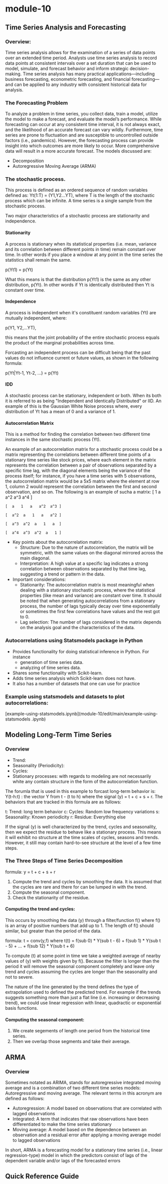 # module-10
## Time Series Analysis and Forecasting

### Overview:
Time series analysis allows for the examination of a series of data points over an extended time period. Analysts use time series analysis to record data points at consistent intervals over a set duration that can be used to model, simulate, and forecast behavior and inform strategic decision-making.
Time series analysis has many practical applications—including business forecasting, econometric forecasting, and financial forecasting—and can be applied to any industry with consistent historical data for analysis.

### The Forecasting Problem
To analyze a problem in time series, you collect data, train a model, utilize the model to make a forecast, and evaluate the model’s performance. While forecasting can occur at any consistent time interval, it is not always exact, and the likelihood of an accurate forecast can vary wildly. Furthermore, time series are prone to fluctuation and are susceptible to uncontrolled outside factors (i.e., pandemics).  However, the forecasting process can provide insight into which outcomes are more likely to occur. More comprehensive data will result in a more accurate forecast.  The models discussed are:
- Decomposition
- Autoregressive Moving Average (ARMA)

### The stochastic process.  
This process is defined as an ordered sequence of random variables defined as: Yt(1:T) = (Y1,Y2...YT), where T is the length of the stochastic process which can be infinite.
A time series is a single sample from the stochastic process.

Two major characteristics of a stochastic process are stationarity and independence.

#### Stationarity
A process is stationary when its statistical properties (i.e. mean, variance and its correlation between different points in time) remain constant over time.
In other words if you place a window at any point in the time series the statistics shall remain the same.

p(Yt1) = p(Yt)

What this means is that the distribution p(Yt1) is the same as any other distribution, p(Yt).  In other words if Yt is identically distributed then Yt is constant over time.

#### Independence
A process is independent when it's constituent random variables (Yt) are mutually independent, where:

p(Y1, Y2,...YT),

this means that the joint probability of the entire stochastic process equals the product of the marginal probabilities across time. 

Forcasting an independent process can be difficult being that the past values do not influence current or future values, as shown in the following formula:

p(Yt|Yt-1, Yt-2, ...) = p(Yt)

#### IDD
A stochastic process can be stationary, independent or both.  When its both it is referred to as being "Independent and Identically Distributed" or IID.
An example of this is the Gaussian White Noise process where, every distribution of Yt has a mean of 0 and a variance of 1.

#### Autocorrelation Matrix
This is a method for finding the correlation between two different time instances in the same stochastic process (Yt).

An example of an autocorrelation matrix for a stochastic process could be a matrix representing the correlations between different time points of a stationary time series like stock prices, where each element in the matrix represents the correlation between a pair of observations separated by a specific time lag, with the diagonal elements being the variance of the process itself; for instance, if you have a time series with 5 observations, the autocorrelation matrix would be a 5x5 matrix where the element at row 1, column 2 would represent the correlation between the first and second observation, and so on.  The following is an example of sucha a matrix:
    [  1   a   a^2  a^3  a^4 ]

    [  a   1   a   a^2  a^3 ]

    [  a^2  a   1   a   a^2 ]

    [  a^3  a^2  a   1   a  ]

    [  a^4  a^3  a^2  a   1 ]


- Key points about the autocorrelation matrix:
  - Structure:
    Due to the nature of autocorrelation, the matrix will be symmetric, with the same values on the diagonal mirrored across the main diagonal. 
  - Interpretation:
    A high value at a specific lag indicates a strong correlation between observations separated by that time lag, suggesting a trend or pattern in the data. 
- Important considerations:
  - Stationarity:
    The autocorrelation matrix is most meaningful when dealing with a stationary stochastic process, where the statistical properties (like mean and variance) are constant over time. It should be noted that when generating autocorrelations from a stationary process, the number of lags typically decay over time exponentially or sometimes the first few correlations have values and the rest got to 0.
  - Lag selection:
    The number of lags considered in the matrix depends on the analysis goal and the characteristics of the data. 
### Autocorrelations using Statsmodels package in Python
- Provides functionality for doing statistical inference in Python.  For instance
  - generation of time series data.
  - analyzing of time series data.
- Shares some functionality with Scikit-learn.
- Adds time series analysis which Scikit-learn does not have.
- It also has a number of datasets that one can use for practice

### Example using statsmodels and datasets to plot autocorrelations:
[example-using-statsmodels.ipynb](module-10/edit/main/example-using-statsmodels .ipynb)

## Modeling Long-Term Time Series
### Overview
- Trend:
- Seasonality (Periodicity):
- Cycles: 
- Stationary processes: with regards to modeling are not necessarily white any contain structure in the form of the autocorrelation function.

The forumla that is used in this example to forcast long-term behavior is: 
Y(t-h:t) : the vector Y from t - (t to h)  where the signal (y) = t + c + s + r.  The behaviors that are tracked in this formula are as follows:

t: Trend: long term behavior
c: Cycles: Random low frequency variations
s: Seasonality: Known periodicity
r: Residue: Everything else

If the signal (y) is well characterized by the trend, cycles and seasonality, then we expect the residue to behave like a stationary process.  This means it will exhibit no structure at the time scales of cycles, seasons and trends.  However, it still may contain hard-to-see structure at the level of a few time steps.

### The Three Steps of Time Series Decomposition
formula: y = t + c + s + r
1. Compute the trend and cycles by smoothing the data.  It is assumed that the cycles are rare and there for can be lumped in with the trend.
2. Compute the seasonal component.
3. Check the stationarity of the residue.

#### Computing the trend and cycles:
This occurs by smoothing the data (y) through a filter/function f() where f() is an array of positive numbers that add up to 1.  The length of f() should similar, but greater than the period of the data.

formula: t = conv(y,f)  where t(t) = f(sub 0) * Y(sub t - 6) + f(sub 1) * Y(sub t - 5) + ... + f(sub 12) * Y(sub t + 6)

To compute (t) at some point in time we take a weighted average of nearby values of (y) with weights given by f().  Because the filter is longer than the period it will remove the seasonal component completely and leave only trend and cycles assuming the cycles are longer than the seasonality and not to severe.

The nature of the line generated by the trend defines the type of extrapolation used to defined the predicted trend.  For example if the trends suggests something more than just a flat line (i.e. increasing or decreasing trend), we could use linear regression with linear, quadractic or exponential basis functions.

#### Computing the seasonal component:
1. We create segements of length one period from the historical time series.
2. Then we overlap those segments and take their average.

## ARMA 
### Overview
Sometimes notated as ARIMA, stands for autoregressive integrated moving average and is a combination of two different time series models: Autoregressive and moving average. The relevant terms in this acronym are defined as follows:

- Autoregression: A model based on observations that are correlated with lagged observations
- Integrated: A term that indicates that raw observations have been differentiated to make the time series stationary
- Moving average: A model based on the dependence between an observation and a residual error after applying a moving average model to lagged observations

In short, ARMA is a forecasting model for a stationary time series (i.e., linear regression-type) model in which the predictors consist of lags of the dependent variable and/or lags of the forecasted errors


## Quick Reference Guide
